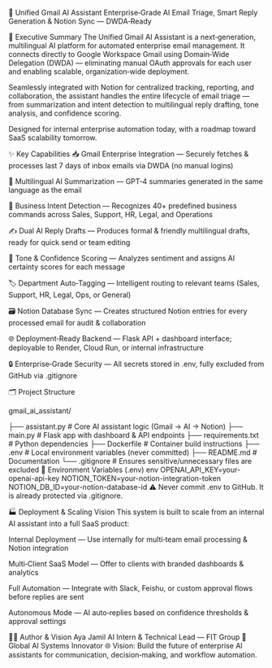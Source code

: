 📧 Unified Gmail AI Assistant
Enterprise‑Grade AI Email Triage, Smart Reply Generation & Notion Sync — DWDA‑Ready

🚀 Executive Summary
The Unified Gmail AI Assistant is a next‑generation, multilingual AI platform for automated enterprise email management.
It connects directly to Google Workspace Gmail using Domain‑Wide Delegation (DWDA) — eliminating manual OAuth approvals for each user and enabling scalable, organization‑wide deployment.

Seamlessly integrated with Notion for centralized tracking, reporting, and collaboration, the assistant handles the entire lifecycle of email triage — from summarization and intent detection to multilingual reply drafting, tone analysis, and confidence scoring.

Designed for internal enterprise automation today, with a roadmap toward SaaS scalability tomorrow.

✨ Key Capabilities
📥 Gmail Enterprise Integration — Securely fetches & processes last 7 days of inbox emails via DWDA (no manual logins)

🧠 Multilingual AI Summarization — GPT‑4 summaries generated in the same language as the email

📌 Business Intent Detection — Recognizes 40+ predefined business commands across Sales, Support, HR, Legal, and Operations

✍️ Dual AI Reply Drafts — Produces formal & friendly multilingual drafts, ready for quick send or team editing

🎯 Tone & Confidence Scoring — Analyzes sentiment and assigns AI certainty scores for each message

🏷 Department Auto‑Tagging — Intelligent routing to relevant teams (Sales, Support, HR, Legal, Ops, or General)

🗃 Notion Database Sync — Creates structured Notion entries for every processed email for audit & collaboration

🌐 Deployment‑Ready Backend — Flask API + dashboard interface; deployable to Render, Cloud Run, or internal infrastructure

🔒 Enterprise‑Grade Security — All secrets stored in .env, fully excluded from GitHub via .gitignore

🗂 Project Structure

gmail_ai_assistant/

├── assistant.py        # Core AI assistant logic (Gmail → AI → Notion)
├── main.py             # Flask app with dashboard & API endpoints
├── requirements.txt    # Python dependencies
├── Dockerfile          # Container build instructions
├── .env                # Local environment variables (never committed)
├── README.md           # Documentation
└── .gitignore          # Ensures sensitive/unnecessary files are excluded
🔐 Environment Variables (.env)
env
OPENAI_API_KEY=your-openai-api-key
NOTION_TOKEN=your-notion-integration-token
NOTION_DB_ID=your-notion-database-id
⚠️ Never commit .env to GitHub. It is already protected via .gitignore.

🏭 Deployment & Scaling Vision
This system is built to scale from an internal AI assistant into a full SaaS product:

Internal Deployment — Use internally for multi‑team email processing & Notion integration

Multi‑Client SaaS Model — Offer to clients with branded dashboards & analytics

Full Automation — Integrate with Slack, Feishu, or custom approval flows before replies are sent

Autonomous Mode — AI auto‑replies based on confidence thresholds & approval settings

👩‍💼 Author & Vision
Aya Jamil
AI Intern & Technical Lead — FIT Group
📍 Global AI Systems Innovator
🌐 Vision: Build the future of enterprise AI assistants for communication, decision‑making, and workflow automation.
